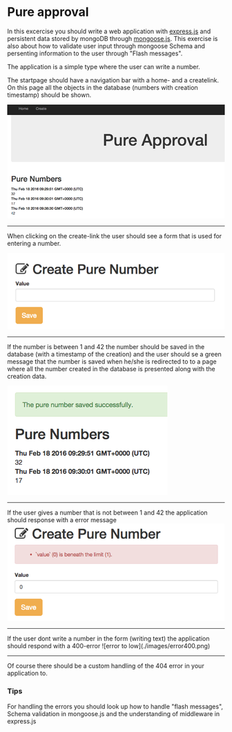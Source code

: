 # Pure approval
In this excercise you should write a web application with [express.js](http://expressjs.com/) and persistent data stored by mongoDB through [mongoose.js](http://mongoosejs.com/). This exercise is also about how to validate user input through mongoose Schema and persenting information to the user through "Flash messages".

The application is a simple type where the user can write a number. 

The startpage should have a navigation bar with a home- and a createlink. On this page all the objects in the database (numbers with creation timestamp) should be shown.

![Startpage](./images/startpage.png)

<hr>

When clicking on the create-link the user should see a form that is used for entering a number.

![createform](./images/createform.png)

<hr>
If the number is between 1 and 42 the number should be saved in the database (with a timestamp of the creation) and the user should se a green message that the number is saved when he/she is redirected to to a page where all the number created in the database is presented along with the creation data.

![saved successfully](./images/success.png)
<hr>

If the user gives a number that is not between 1 and 42 the application should response with a error message
![error to low](./images/error1.png)

<hr>
If the user dont write a number in the form (writing text) the application should respond with a 400-error
![error to low](./images/error400.png)
<hr>
Of course there should be a custom handling of the 404 error in your application to.

### Tips
For handling the errors you should look up how to handle "flash messages", Schema validation in mongoose.js and the understanding of middleware in express.js
